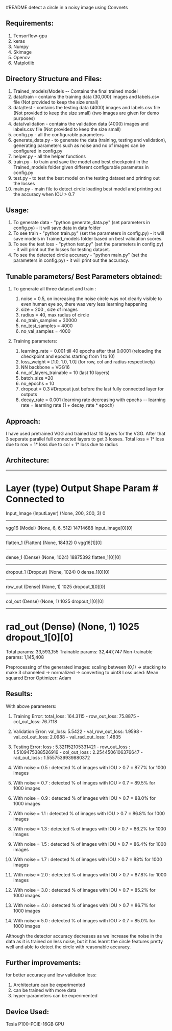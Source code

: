 #README detect a circle in a noisy image using Convnets


Requirements:
--------------
1. Tensorflow-gpu
2. keras
3. Numpy
4. Skimage
5. Opencv
6. Matplotlib

Directory Structure and Files:
------------------------------
1. Trained_models/Models -- Contains the final trained model
2. data/train - contains the training data (30,000) images and labels.csv file (Not provided to keep the size small)
3. data/test - contains the testing data (4000) images and labels.csv file (Not provided to keep the size small) (two images are given for demo purposes)
4. data/validation - contains the validation data (4000) images and labels.csv file (Not provided to keep the size small)
5. config.py - all the configurable parameters
6. generate_data.py - to generate the data (training, testing and validation), generating parameters such as noise and no of images can be configured in config.py
7. helper.py - all the helper functions
8. train.py - to train and save the model and best checkpoint in the Trained_models folder given different configurable parametes in config.py
9. test.py - to test the best model on the testing dataset and printing out the losses
10. main.py - main file to detect circle loading best model and printing out the accuracy when IOU > 0.7 

Usage:
------
1. To generate data - "python generate_data.py" (set parameters in config.py) - it will save data in data folder
2. To see train - "python train.py" (set the parameters in config.py) - it will save models in Trained_models folder based on best validation scores.
3. To see the test loss - "python test.py" (set the parameters in config.py) - it will print out the losses for testing dataset.
4. To see the detected circle accuracy - "python main.py" (set the parameters in config.py) - it will print out the accuracy.


Tunable parameters/ Best Parameters obtained:
---------------------------------------------
1. To generate all three dataset and train : 
	1. noise = 0.5, on increasing the noise circle was not clearly visible to even human eye so, there was very less learning happening
	2. size = 200 , size of images
	3. radius = 40, max radius of circle 
	4. no_train_samples = 30000
	5. no_test_samples = 4000
	6. no_val_samples = 4000

2. Training parameters:
	1. learning_rate = 0.001 till 40 epochs after that 0.0001 (reloading the checkpoint and epochs starting from 1 to 10)
	2. loss_weight = [1.0, 1.0, 1.0] (for row, col and radius respectively)
	3. NN backbone = VGG16
	4. no_of_layers_trainable = 10 (last 10 layers)
	5. batch_size =20
	6. no_epochs = 10
	7. dropout = 0.3 #Dropout just before the last fully connected layer for outputs
	8. decay_rate = 0.001 (learning rate decreasing with epochs -- learning rate = learning rate (1 + decay_rate * epoch)

Approach:
---------
I have used pretrained VGG and trained last 10 layers for the VGG. After that 3 seperate parallel full connected layers to get 3 losses.
Total loss = 1* loss due to row + 1* loss due to col + 1* loss due to radius

Architecture:
-------------

__________________________________________________________________________________________________
Layer (type)                    Output Shape         Param #     Connected to                     
==================================================================================================
Input_Image (InputLayer)        (None, 200, 200, 3)  0                                            
__________________________________________________________________________________________________
vgg16 (Model)                   (None, 6, 6, 512)    14714688    Input_Image[0][0]                
__________________________________________________________________________________________________
flatten_1 (Flatten)             (None, 18432)        0           vgg16[1][0]                      
__________________________________________________________________________________________________
dense_1 (Dense)                 (None, 1024)         18875392    flatten_1[0][0]                  
__________________________________________________________________________________________________
dropout_1 (Dropout)             (None, 1024)         0           dense_1[0][0]                    
__________________________________________________________________________________________________
row_out (Dense)                 (None, 1)            1025        dropout_1[0][0]                  
__________________________________________________________________________________________________
col_out (Dense)                 (None, 1)            1025        dropout_1[0][0]                  
__________________________________________________________________________________________________
rad_out (Dense)                 (None, 1)            1025        dropout_1[0][0]                  
==================================================================================================
Total params: 33,593,155
Trainable params: 32,447,747
Non-trainable params: 1,145,408

Preprocessing of the generated images: scaling between (0,1) -> stacking to make 3 channeled -> normalized -> converting to uint8
Loss used: Mean squared Error
Optimizer: Adam 


Results:
--------
With above parameters:

1. Training Error: total_loss: 164.3115 - row_out_loss: 75.8875 - col_out_loss: 76.7118
2. Validation Error: val_loss: 5.5422 - val_row_out_loss: 1.9598 - val_col_out_loss: 2.0988 - val_rad_out_loss: 1.4835
3. Testing Error: loss : 5.321152105331421 - row_out_loss : 1.5109475388526916 - col_out_loss : 2.2544506106376647 - rad_out_loss : 1.5557539939880372 

4. With noise = 0.5 : detected % of images with IOU > 0.7 = 87.7%  for 1000 images
5. With noise = 0.7 : detected % of images with IOU > 0.7 = 89.5%  for 1000 images
6. With noise = 0.9 : detected % of images with IOU > 0.7 = 88.0%  for 1000 images
7. With noise = 1.1 : detected % of images with IOU > 0.7 = 86.8%  for 1000 images
8. With noise = 1.3 : detected % of images with IOU > 0.7 = 86.2%  for 1000 images
9. With noise = 1.5 : detected % of images with IOU > 0.7 = 86.4%  for 1000 images
10. With noise = 1.7 : detected % of images with IOU > 0.7 = 88%  for 1000 images
11. With noise = 2.0 : detected % of images with IOU > 0.7 = 87.8%  for 1000 images
12. With noise = 3.0 : detected % of images with IOU > 0.7 = 85.2%  for 1000 images
13. With noise = 4.0 : detected % of images with IOU > 0.7 = 86.7%  for 1000 images
14. With noise = 5.0 : detected % of images with IOU > 0.7 = 85.0%  for 1000 images

Although the detector accuracy decreases as we increase the noise in the data as it is trained on less noise, but it has learnt the circle features pretty well
and able to detect the circle with reasonable accuracy.

Further improvements:
---------------------
for better accuracy and low validation loss:
1. Architecture can be experimented
2. can be trained with more data
3. hyper-parameters can be experimented

Device Used:
------------
Tesla P100-PCIE-16GB GPU



